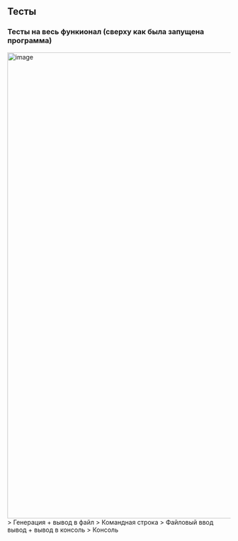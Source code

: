## Тесты
### Тесты на весь функионал (сверху как была запущена программа)
<img width="1053" alt="image" src="https://user-images.githubusercontent.com/111705295/207416932-a92f2ed1-ef13-49b5-bbfd-665b29026ef7.png">
> Генерация + вывод в файл
> Командная строка
> Файловый ввод вывод + вывод в консоль
> Консоль

